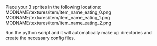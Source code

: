 Place your 3 sprites in the following locations:
    MODNAME/textures/item/item_name_eating_0.png
    MODNAME/textures/item/item_name_eating_1.png
    MODNAME/textures/item/item_name_eating_2.png

Run the python script and it will automatically make up directories and create the necessary config files.
